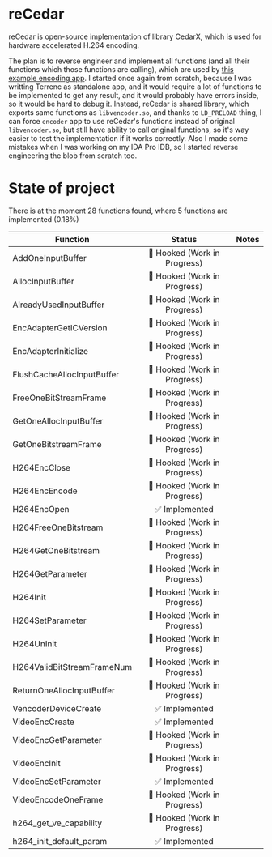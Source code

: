 # reCedar

reCedar is open-source implementation of library CedarX, which is used for hardware accelerated H.264 encoding.

The plan is to reverse engineer and implement all functions (and all their functions which those functions are calling), which are used by [this example encoding app](https://github.com/gamelaster/pinecube/tree/main/software/encoder). I started once again from scratch, because I was writting Terrenc as standalone app, and it would require a lot of functions to be implemented to get any result, and it would probably have errors inside, so it would be hard to debug it. Instead, reCedar is shared library, which exports same functions as `libvencoder.so`, and thanks to `LD_PRELOAD` thing, I can force `encoder` app to use reCedar's functions instead of original `libvencoder.so`, but still have ability to call original functions, so it's way easier to test the implementation if it works correctly. Also I made some mistakes when I was working on my IDA Pro IDB, so I started reverse engineering the blob from scratch too.

# State of project

<!-- BEGIN STATE AREA -->
There is at the moment 28 functions found, where 5 functions are implemented (0.18%)

| Function | Status | Notes |
|----------|:-----:|-------|
| AddOneInputBuffer | 🔀 Hooked (Work in Progress) |  |
| AllocInputBuffer | 🔀 Hooked (Work in Progress) |  |
| AlreadyUsedInputBuffer | 🔀 Hooked (Work in Progress) |  |
| EncAdapterGetICVersion | 🔀 Hooked (Work in Progress) |  |
| EncAdapterInitialize | 🔀 Hooked (Work in Progress) |  |
| FlushCacheAllocInputBuffer | 🔀 Hooked (Work in Progress) |  |
| FreeOneBitStreamFrame | 🔀 Hooked (Work in Progress) |  |
| GetOneAllocInputBuffer | 🔀 Hooked (Work in Progress) |  |
| GetOneBitstreamFrame | 🔀 Hooked (Work in Progress) |  |
| H264EncClose | 🔀 Hooked (Work in Progress) |  |
| H264EncEncode | 🔀 Hooked (Work in Progress) |  |
| H264EncOpen | ✅ Implemented |  |
| H264FreeOneBitstream | 🔀 Hooked (Work in Progress) |  |
| H264GetOneBitstream | 🔀 Hooked (Work in Progress) |  |
| H264GetParameter | 🔀 Hooked (Work in Progress) |  |
| H264Init | 🔀 Hooked (Work in Progress) |  |
| H264SetParameter | 🔀 Hooked (Work in Progress) |  |
| H264UnInit | 🔀 Hooked (Work in Progress) |  |
| H264ValidBitStreamFrameNum | 🔀 Hooked (Work in Progress) |  |
| ReturnOneAllocInputBuffer | 🔀 Hooked (Work in Progress) |  |
| VencoderDeviceCreate | ✅ Implemented |  |
| VideoEncCreate | ✅ Implemented |  |
| VideoEncGetParameter | 🔀 Hooked (Work in Progress) |  |
| VideoEncInit | 🔀 Hooked (Work in Progress) |  |
| VideoEncSetParameter | ✅ Implemented |  |
| VideoEncodeOneFrame | 🔀 Hooked (Work in Progress) |  |
| h264_get_ve_capability | 🔀 Hooked (Work in Progress) |  |
| h264_init_default_param | ✅ Implemented |  |
<!-- END STATE AREA -->

